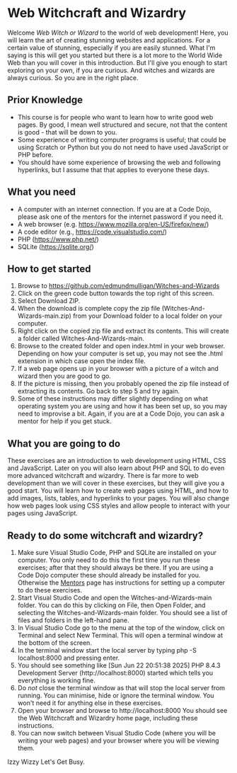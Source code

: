 # Web Witchcraft and Wizardry
Welcome *Web Witch or Wizard* to the world of web development! Here, you will learn the art of creating stunning websites and applications. For a certain value of stunning, especially if you are easily stunned. What I'm saying is this will get you started but there is a lot more to the World Wide Web than you will cover in this introduction. But I'll give you enough to start exploring on your own, if you are curious. And witches and wizards are always curious. So you are in the right place.

## Prior Knowledge
- This course is for people who want to learn how to write good web pages. By good, I mean well structured and secure, not that the content is good - that will be down to you. 
- Some experience of writing computer programs is useful; that could be using Scratch or Python but you do not need to have used JavaScript or PHP before.
- You should have some experience of browsing the web and following hyperlinks, but I assume that that applies to everyone these days.

## What you need
- A computer with an internet connection. If you are at a Code Dojo, please ask one of the mentors for the internet password if you need it.
- A web browser (e.g. https://www.mozilla.org/en-US/firefox/new/)
- A code editor (e.g.,  https://code.visualstudio.com/)
- PHP (https://www.php.net/)
- SQLite (https://sqlite.org/)

## How to get started
1. Browse to https://github.com/edmundmulligan/Witches-and-Wizards
2. Click on the green code button towards the top right of this screen.
3. Select Download ZIP.
4. When the download is complete copy the zip file (Witches-And-Wizards-main.zip) from your Download folder to a local folder on your computer.
5. Right click on the copied zip file and extract its contents. This will create a folder called Witches-And-Wizards-main.
6. Browse to the created folder and open index.html in your web browser. Depending on how your computer is set up, you may not see the .html extension in which case open the index file.
7. If a web page opens up in your browser with a picture of a witch and wizard then you are good to go.
8. If the picture is missing, then you probably opened the zip file instead of extracting its contents. Go back to step 5 and try again.
9. Some of these instructions may differ slightly depending on what operating system you are using and how it has been set up, so you may need to improvise a bit. Again, if you are at a Code Dojo, you can ask a mentor for help if you get stuck.

## What you are going to do
These exercises are an introduction to web development using HTML, CSS and JavaScript. Later on you will also learn about PHP and SQL to do even more advanced witchcraft and wizardry. There is far more to web development than we will cover in these exercises, but they will give you a good start. You will learn how to 
create web pages using HTML, and how to add images, lists, tables, and hyperlinks to your pages. You will also change how web pages look using CSS styles and allow people to interact with your pages using JavaScript.

## Ready to do some witchcraft and wizardry?
1. Make sure Visual Studio Code, PHP and SQLite are installed on your computer. You only need to do this the first time you run these exercises; after that they should always be there. If you are using a Code Dojo computer these should already be installed for you. Otherwise the <a href="/mentors/">Mentors</a> page has instructions for setting up a computer to do these exercises.
2. Start Visual Studio Code and open the Witches-and-Wizards-main folder. You can do this by clicking on File, then Open Folder, and selecting the Witches-and-Wizards-main folder. 
You should see a list of files and folders in the left-hand pane.
3. In Visual Studio Code go to the menu at the top of the window, click on Terminal and select New Terminal. This will open a terminal window at the bottom of the screen.
4. In the terminal window start the local server by typing php -S localhost:8000 and pressing enter.
5. You should see something like [Sun Jun 22 20:51:38 2025] PHP 8.4.3 Development Server (http://localhost:8000) started which tells you everything is working fine.
6. Do *not* close the terminal window as that will stop the local server from running. You can minimise, hide or ignore the terminal window. You won't need it for anything else in these exercises.
7. Open your browser and browse to http://localhost:8000 You should see the Web Witchcraft and Wizardry home page, including these instructions.
8. You can now switch between Visual Studio Code (where you will be writing your web pages) and your browser where you will be viewing them.

Izzy Wizzy Let's Get Busy.

